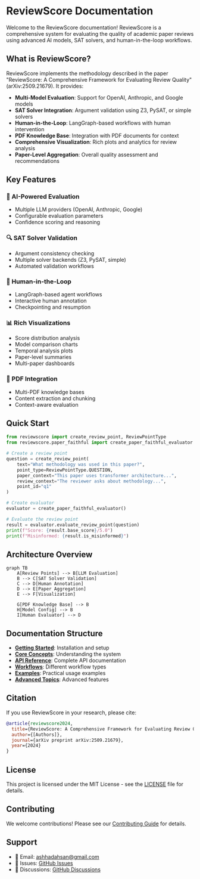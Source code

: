 # ReviewScore Documentation

Welcome to the ReviewScore documentation! ReviewScore is a comprehensive system for evaluating the quality of academic paper reviews using advanced AI models, SAT solvers, and human-in-the-loop workflows.

## What is ReviewScore?

ReviewScore implements the methodology described in the paper "ReviewScore: A Comprehensive Framework for Evaluating Review Quality" (arXiv:2509.21679). It provides:

- **Multi-Model Evaluation**: Support for OpenAI, Anthropic, and Google models
- **SAT Solver Integration**: Argument validation using Z3, PySAT, or simple solvers
- **Human-in-the-Loop**: LangGraph-based workflows with human intervention
- **PDF Knowledge Base**: Integration with PDF documents for context
- **Comprehensive Visualization**: Rich plots and analytics for review analysis
- **Paper-Level Aggregation**: Overall quality assessment and recommendations

## Key Features

### 🧠 AI-Powered Evaluation

- Multiple LLM providers (OpenAI, Anthropic, Google)
- Configurable evaluation parameters
- Confidence scoring and reasoning

### 🔍 SAT Solver Validation

- Argument consistency checking
- Multiple solver backends (Z3, PySAT, simple)
- Automated validation workflows

### 👥 Human-in-the-Loop

- LangGraph-based agent workflows
- Interactive human annotation
- Checkpointing and resumption

### 📊 Rich Visualizations

- Score distribution analysis
- Model comparison charts
- Temporal analysis plots
- Paper-level summaries
- Multi-paper dashboards

### 📄 PDF Integration

- Multi-PDF knowledge bases
- Content extraction and chunking
- Context-aware evaluation

## Quick Start

```python
from reviewscore import create_review_point, ReviewPointType
from reviewscore.paper_faithful import create_paper_faithful_evaluator

# Create a review point
question = create_review_point(
    text="What methodology was used in this paper?",
    point_type=ReviewPointType.QUESTION,
    paper_context="This paper uses transformer architecture...",
    review_context="The reviewer asks about methodology...",
    point_id="q1"
)

# Create evaluator
evaluator = create_paper_faithful_evaluator()

# Evaluate the review point
result = evaluator.evaluate_review_point(question)
print(f"Score: {result.base_score}/5.0")
print(f"Misinformed: {result.is_misinformed}")
```

## Architecture Overview

```mermaid
graph TB
    A[Review Points] --> B[LLM Evaluation]
    B --> C[SAT Solver Validation]
    C --> D[Human Annotation]
    D --> E[Paper Aggregation]
    E --> F[Visualization]

    G[PDF Knowledge Base] --> B
    H[Model Config] --> B
    I[Human Evaluator] --> D
```

## Documentation Structure

- **[Getting Started](getting-started/installation.md)**: Installation and setup
- **[Core Concepts](core-concepts/overview.md)**: Understanding the system
- **[API Reference](api-reference/core.md)**: Complete API documentation
- **[Workflows](workflows/lcel-workflows.md)**: Different workflow types
- **[Examples](examples/basic-usage.md)**: Practical usage examples
- **[Advanced Topics](advanced/human-in-the-loop.md)**: Advanced features

## Citation

If you use ReviewScore in your research, please cite:

```bibtex
@article{reviewscore2024,
  title={ReviewScore: A Comprehensive Framework for Evaluating Review Quality},
  author={[Authors]},
  journal={arXiv preprint arXiv:2509.21679},
  year={2024}
}
```

## License

This project is licensed under the MIT License - see the [LICENSE](LICENSE) file for details.

## Contributing

We welcome contributions! Please see our [Contributing Guide](contributing.md) for details.

## Support

- 📧 Email: ashhadahsan@gmail.com
- 🐛 Issues: [GitHub Issues](https://github.com/ashhadahsan/review-score/issues)
- 💬 Discussions: [GitHub Discussions](https://github.com/ashhadahsan/review-score/discussions)
